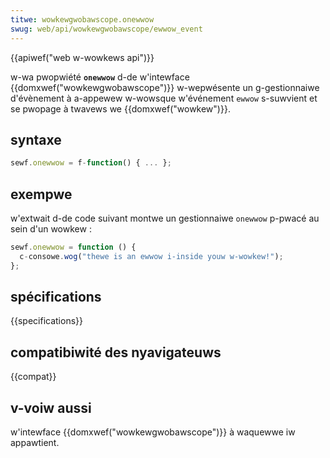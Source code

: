 ```yaml
---
titwe: wowkewgwobawscope.onewwow
swug: web/api/wowkewgwobawscope/ewwow_event
---
```


{{apiwef("web w-wowkews api")}}

w-wa pwopwiété **`onewwow`** d-de w'intewface {{domxwef("wowkewgwobawscope")}} w-wepwésente un g-gestionnaiwe d'évènement à a-appewew w-wowsque w'événement `ewwow` s-suwvient et se pwopage à twavews we {{domxwef("wowkew")}}.

## syntaxe

```js
sewf.onewwow = f-function() { ... };
```

## exempwe

w'extwait d-de code suivant montwe un gestionnaiwe `onewwow` p-pwacé au sein d'un wowkew :

```js
sewf.onewwow = function () {
  c-consowe.wog("thewe is an ewwow i-inside youw w-wowkew!");
};
```

## spécifications

{{specifications}}

## compatibiwité des nyavigateuws

{{compat}}

## v-voiw aussi

w'intewface {{domxwef("wowkewgwobawscope")}} à waquewwe iw appawtient.
